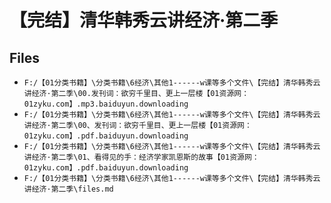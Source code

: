 # 【完结】清华韩秀云讲经济·第二季

## Files

- `F:/【01分类书籍】\分类书籍\6经济\其他1------w课等多个文件\【完结】清华韩秀云讲经济·第二季\00.发刊词：欲穷千里目、更上一层楼【01资源网：01zyku.com】.mp3.baiduyun.downloading`
- `F:/【01分类书籍】\分类书籍\6经济\其他1------w课等多个文件\【完结】清华韩秀云讲经济·第二季\00、发刊词：欲穷千里目、更上一层楼【01资源网：01zyku.com】.pdf.baiduyun.downloading`
- `F:/【01分类书籍】\分类书籍\6经济\其他1------w课等多个文件\【完结】清华韩秀云讲经济·第二季\01、看得见的手：经济学家凯恩斯的故事【01资源网：01zyku.com】.pdf.baiduyun.downloading`
- `F:/【01分类书籍】\分类书籍\6经济\其他1------w课等多个文件\【完结】清华韩秀云讲经济·第二季\files.md`
